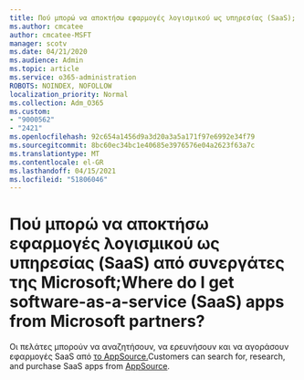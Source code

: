 ```yaml
---
title: Πού μπορώ να αποκτήσω εφαρμογές λογισμικού ως υπηρεσίας (SaaS);
ms.author: cmcatee
author: cmcatee-MSFT
manager: scotv
ms.date: 04/21/2020
ms.audience: Admin
ms.topic: article
ms.service: o365-administration
ROBOTS: NOINDEX, NOFOLLOW
localization_priority: Normal
ms.collection: Adm_O365
ms.custom:
- "9000562"
- "2421"
ms.openlocfilehash: 92c654a1456d9a3d20a3a5a171f97e6992e34f79
ms.sourcegitcommit: 8bc60ec34bc1e40685e3976576e04a2623f63a7c
ms.translationtype: MT
ms.contentlocale: el-GR
ms.lasthandoff: 04/15/2021
ms.locfileid: "51806046"
---
```

# <a name="where-do-i-get-software-as-a-service-saas-apps-from-microsoft-partners"></a><span data-ttu-id="fd2c9-102">Πού μπορώ να αποκτήσω εφαρμογές λογισμικού ως υπηρεσίας (SaaS) από συνεργάτες της Microsoft;</span><span class="sxs-lookup"><span data-stu-id="fd2c9-102">Where do I get software-as-a-service (SaaS) apps from Microsoft partners?</span></span>

<span data-ttu-id="fd2c9-103">Οι πελάτες μπορούν να αναζητήσουν, να ερευνήσουν και να αγοράσουν εφαρμογές SaaS από [το AppSource.](https://appsource.microsoft.com)</span><span class="sxs-lookup"><span data-stu-id="fd2c9-103">Customers can search for, research, and purchase SaaS apps from [AppSource](https://appsource.microsoft.com).</span></span>
